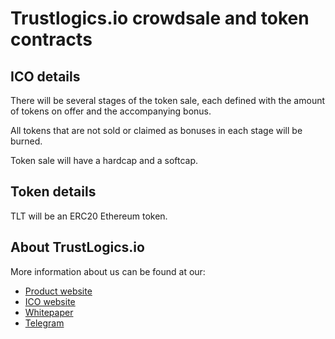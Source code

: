 # Trustlogics.io crowdsale and token contracts

## ICO details

There will be several stages of the token sale, each defined with the amount of tokens on offer and the accompanying bonus. 

All tokens that are not sold or claimed as bonuses in each stage will be burned.

Token sale will have a hardcap and a softcap. 

## Token details

TLT will be an ERC20 Ethereum token.

## About TrustLogics.io

More information about us can be found at our:

* [Product website](https://trustlogics.io/)
* [ICO website](https://trustlogics.io/#token)
* [Whitepaper](https://trustlogics.io/whitepaper.pdf)
* [Telegram](https://t.me/trustlogics)
